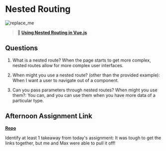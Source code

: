 # Nested Routing

![replace_me](https://codeworks.blob.core.windows.net/public/assets/img/illustrations/placeholder.svg)

> **📖 [Using Nested Routing in Vue.js](https://codeworksacademy.com/fs-student-guide/resources/wk6/04-Child-Routes)**

## Questions

1. What is a nested route? When the page starts to get more complex, nested routes allow for more complex user interfaces.

2. When might you use a nested route? (other than the provided example): When I want a user to navigate out of a component.

3. Can you pass parameters through nested routes? When might you use them?: You can, and you can use them when you have more data of a particular type.

## Afternoon Assignment Link

**[Repo](https://github.com/LucasPlummer/<ASSIGNMENT_REPO>)**

Identify at least 1 takeaway from today's assignment: It was tough to get the links together, but me and Max were able to pull it off!
